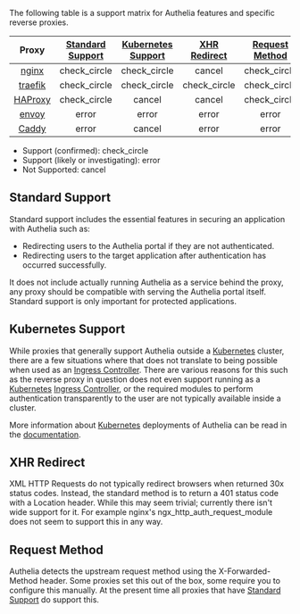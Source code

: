 The following table is a support matrix for Authelia features and specific reverse proxies. 

|Proxy    |[Standard Support](#standard-support)                 |[Kubernetes Support](#kubernetes-support)             |[XHR Redirect](#xhr-redirect)                         |[Request Method](#request-method)                     |
|:-------:|:----------------------------------------------------:|:----------------------------------------------------:|:----------------------------------------------------:|:----------------------------------------------------:|
|[nginx]  |<span class="material-icons green">check_circle</span>|<span class="material-icons green">check_circle</span>|<span class="material-icons red">cancel</span>        |<span class="material-icons green">check_circle</span>|
|[traefik]|<span class="material-icons green">check_circle</span>|<span class="material-icons green">check_circle</span>|<span class="material-icons green">check_circle</span>|<span class="material-icons green">check_circle</span>|
|[HAProxy]|<span class="material-icons green">check_circle</span>|<span class="material-icons red">cancel</span>        |<span class="material-icons red">cancel</span>        |<span class="material-icons green">check_circle</span>|
|[envoy]  |<span class="material-icons orange">error</span>      |<span class="material-icons orange">error</span>      |<span class="material-icons orange">error</span>      |<span class="material-icons orange">error</span>      |
|[Caddy]  |<span class="material-icons orange">error</span>      |<span class="material-icons red">cancel</span>        |<span class="material-icons orange">error</span>      |<span class="material-icons orange">error</span>      |

- Support (confirmed): <span class="material-icons green">check_circle</span>
- Support (likely or investigating): <span class="material-icons orange">error</span>
- Not Supported: <span class="material-icons red">cancel</span>

## Standard Support

Standard support includes the essential features in securing an application with Authelia such as:

- Redirecting users to the Authelia portal if they are not authenticated.
- Redirecting users to the target application after authentication has occurred successfully.

It does not include actually running Authelia as a service behind the proxy, any proxy should be compatible with serving
the Authelia portal itself. Standard support is only important for protected applications.

## Kubernetes Support

While proxies that generally support Authelia outside a [Kubernetes] cluster, there are a few situations where that does
not translate to being possible when used as an [Ingress Controller]. There are various reasons for this such as the
reverse proxy in question does not even support running as a [Kubernetes] [Ingress Controller], or the required modules
to perform authentication transparently to the user are not typically available inside a cluster.

More information about [Kubernetes] deployments of Authelia can be read in the 
[documentation](../deployment/deployment-kubernetes.md).

## XHR Redirect

XML HTTP Requests do not typically redirect browsers when returned 30x status codes. Instead, the standard method is to
return a 401 status code with a Location header. While this may seem trivial; currently there isn't wide support for it.
For example nginx's ngx_http_auth_request_module does not seem to support this in any way.

## Request Method

Authelia detects the upstream request method using the X-Forwarded-Method header. Some proxies set this out of the box,
some require you to configure this manually. At the present time all proxies that have 
[Standard Support](#standard-support) do support this.

[nginx]: https://www.nginx.com/
[traefik]: https://traefik.io/
[HAProxy]: https://www.haproxy.com/
[envoy]: https://www.envoyproxy.io/
[Caddy]: https://caddyserver.com/
[Kubernetes]: https://kubernetes.io/
[Ingress Controller]: https://kubernetes.io/docs/concepts/services-networking/ingress-controllers/
